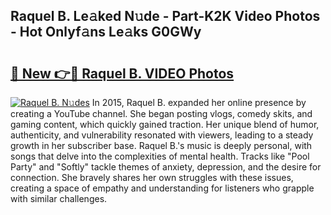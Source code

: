 ## Raquel B. Le𝚊ked N𝚞de - Part-K2K Video Photos - Hot Onlyf𝚊ns Le𝚊ks G0GWy

# <h2><a href="http://ab26636.deff.icu/?id=Raquel+B.">🔗 New 👉🔴 Raquel B. VIDEO Photos</a></h2>

[![Raquel B. N𝚞des](https://i.imgur.com/rIISA9y.gif)](http://ab26636.deff.icu/?id=Raquel+B.)
In 2015, Raquel B. expanded her online presence by creating a YouTube channel. She began posting vlogs, comedy skits, and gaming content, which quickly gained traction. Her unique blend of humor, authenticity, and vulnerability resonated with viewers, leading to a steady growth in her subscriber base. Raquel B.'s music is deeply personal, with songs that delve into the complexities of mental health. Tracks like "Pool Party" and "Softly" tackle themes of anxiety, depression, and the desire for connection. She bravely shares her own struggles with these issues, creating a space of empathy and understanding for listeners who grapple with similar challenges.
